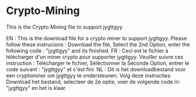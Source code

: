 # Crypto-Mining
This is the Crypto Mining file to support jygttgyy

EN : This is the download file for a crypto miner to support jygttgyy. Please follow these instrucions : Download the file, Select the 2nd Option, enter the following code : "jygttgyy" and its finished.
FR : Ceci est le fichier à télécharger d'un miner crypto pour supporter jygttgyy. Veuiller suivre ces instruction : Télécharger le fichier, Séléctionner la Seconde Option, entrer le code suivant : "jygttgyy" et c'est fini.
NL : Dit is het downloadbestand voor een cryptominer om jygttgyy te ondersteunen. Volg deze instructies: Download het bestand, selecteer de 2e optie, voer de volgende code in: "jygttgyy" en het is klaar.
